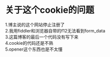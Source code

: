 # 关于这个cookie的问题  
1.博主说的这个网站停止注册了  
2.我用fiddler和浏览器自带的f12无法看到form_data  
3.这篇博客的最后一个代码没有写下来  
4.cookie的代码还是不熟  
5.opener这个东西也是不太懂  
